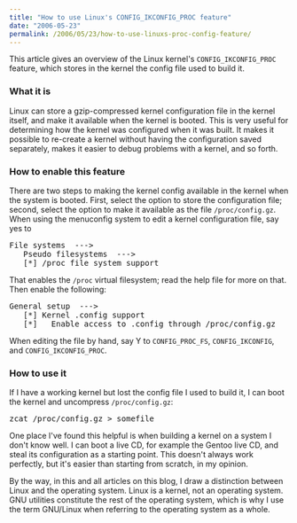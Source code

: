 ```yaml
---
title: "How to use Linux's CONFIG_IKCONFIG_PROC feature"
date: "2006-05-23"
permalink: /2006/05/23/how-to-use-linuxs-proc-config-feature/
---
```

This article gives an overview of the Linux kernel's `CONFIG_IKCONFIG_PROC` feature, which stores in the kernel the config file used to build it.

### What it is

Linux can store a gzip-compressed kernel configuration file in the kernel itself, and make it available when the kernel is booted. This is very useful for determining how the kernel was configured when it was built. It makes it possible to re-create a kernel without having the configuration saved separately, makes it easier to debug problems with a kernel, and so forth.

### How to enable this feature

There are two steps to making the kernel config available in the kernel when the system is booted. First, select the option to store the configuration file; second, select the option to make it available as the file `/proc/config.gz`. 
When using the menuconfig system to edit a kernel configuration file, say yes to 
<pre>File systems  ---&gt;
   Pseudo filesystems  ---&gt;
   [*] /proc file system support</pre>

That enables the `/proc` virtual filesystem; read the help file for more on that. Then enable the following:

<pre>General setup  ---&gt;
   [*] Kernel .config support
   [*]   Enable access to .config through /proc/config.gz</pre>

When editing the file by hand, say Y to `CONFIG_PROC_FS`, `CONFIG_IKCONFIG`, and `CONFIG_IKCONFIG_PROC`.

### How to use it

If I have a working kernel but lost the config file I used to build it, I can boot the kernel and uncompress `/proc/config.gz`:

<pre>zcat /proc/config.gz &gt; somefile</pre>

One place I've found this helpful is when building a kernel on a system I don't know well. I can boot a live CD, for example the Gentoo live CD, and steal its configuration as a starting point. This doesn't always work perfectly, but it's easier than starting from scratch, in my opinion.

By the way, in this and all articles on this blog, I draw a distinction between Linux and the operating system. Linux is a kernel, not an operating system. GNU utilities constitute the rest of the operating system, which is why I use the term GNU/Linux when referring to the operating system as a whole.
